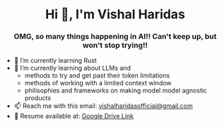 <h1 align="center">Hi 👋, I'm Vishal Haridas</h1>  
<h3 align="center">OMG, so many things happening in AI!! Can't keep up, but won't stop trying!!</h3>

- 🔭 I’m currently learning Rust 
- 🌱 I’m currently learning about LLMs and
  - methods to try and get past their token limitations
  - methods of working with a limited context window
  - philisophies and frameworks on making model model agnostic products 
- 📫 Reach me with this email: vishalharidasofficial@gmail.com 
- 📄 Resume available at: [Google Drive Link]([https://drive.google.com/file/d/1_-ihbVWvVeGqpwPWHFEgpHU7Ncbmm1xw/view?usp=sharing](https://drive.google.com/file/d/1b42pHSai7eiac7E-G5T3Ggun--9yhkNx/view?usp=sharing)https://drive.google.com/file/d/1b42pHSai7eiac7E-G5T3Ggun--9yhkNx/view?usp=sharing) 

